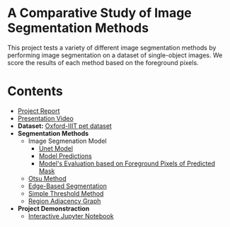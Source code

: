 # A Comparative Study of Image Segmentation Methods

This project tests a variety of different image segmentation methods by performing image segmentation on a dataset of single-object images. We score the results of each method based on the foreground pixels.

# Contents

 - [Project Report](https://github.com/nphan20181/csce5300_project/blob/main/Team09_Project%20Report.pdf)
 - [Presentation Video](https://www.youtube.com/watch?v=e_j8sj9DkrE)
 - __Dataset:__ [Oxford-IIIT pet dataset](https://www.robots.ox.ac.uk/~vgg/data/pets/)
 - __Segmentation Methods__
   - Image Segmenation Model
     - [Unet Model](https://github.com/nphan20181/csce5300_project/blob/main/models/unet_model.ipynb)
     - [Model Predictions](https://github.com/nphan20181/csce5300_project/blob/main/models/unet_predicts.ipynb)
     - [Model's Evaluation based on Foreground Pixels of Predicted Mask](https://github.com/nphan20181/csce5300_project/blob/main/evaluate_model_fg.ipynb)
   - [Otsu Method](https://github.com/nphan20181/csce5300_project/blob/main/Otsu_threshold/Otsu%20Method.ipynb)
   - [Edge-Based Segmentation](https://github.com/nphan20181/csce5300_project/blob/main/Edge_Based_Segmentation/Edge_Based_Segmentation_Method_v3.ipynb)
   - [Simple Threshold Method](https://github.com/nphan20181/csce5300_project/blob/main/SimpleThreshold%20Method/SimpleThresholding.ipynb)
   - [Region Adjacency Graph](https://github.com/nphan20181/csce5300_project/blob/main/region_adjacency_graph/RAG_image_segmentation.ipynb)
 - __Project Demonstraction__ 
   - [Interactive Jupyter Notebook](https://github.com/nphan20181/csce5300_project/blob/main/demo.ipynb)
